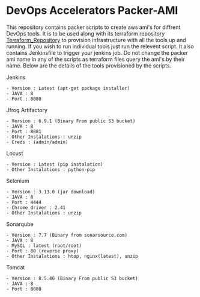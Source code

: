 # DevOps Accelerators Packer-AMI

This repository contains packer scripts to create aws ami's for diffrent DevOps tools. It is to be used along with its terraform
repository [Terraform_Repository](https://github.com/Devops-Accelerators/terraform-ami.git) to provision infrastructure with all the tools up and running.
If you wish to run individual tools just run the relevent script. It also contains Jenkinsfile to trigger your jenkins job. Do not
change the packer ami name in any of the scripts as terraform files query the ami's by their name. Below are the details of the tools
provisioned by the scripts.

Jenkins
```
- Version : Latest (apt-get package installer)
- JAVA : 8
- Port : 8080
```
Jfrog Artifactory
```
- Version : 6.9.1 (Binary From public S3 bucket)
- JAVA : 8
- Port : 8081
- Other Instalations : unzip
- Creds : (admin/admin)
```
Locust
```
- Version : Latest (pip instalation)
- Other Instalations : python-pip
```
Selenium
```
- Version : 3.13.0 (jar download)
- JAVA : 8
- Port : 4444
- Chrome driver : 2.41
- Other Instalations : unzip
```
Sonarqube
```
- Version : 7.7 (Binary from sonarsource.com)
- JAVA : 8
- MySQL : latest (root/root)
- Port : 80 (reverse proxy)
- Other Instalations : htop, nginx(latest), unzip
```
Tomcat
```
- Version : 8.5.40 (Binary From public S3 bucket)
- JAVA : 8
- Port : 8080
```
